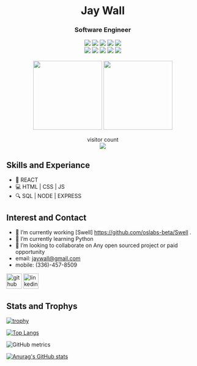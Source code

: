 
 <h1 align='center'>
 Jay Wall
 </h1>
 
 <h3 align='center'>
 Software Engineer 
 </h3>
 
<p align='center'>
  <img src="https://img.shields.io/badge/Code-JavaScript-informational?style=flat&logo=JavaScript&color=F7DF1E">
  <img src="https://img.shields.io/badge/Code-React-informational?style=flat&logo=react&color=61DAFB">
  <img src="https://img.shields.io/badge/Code-Node.js-informational?style=flat&logo=Node.js&color=3D883B">
  <img src="https://img.shields.io/badge/Code-HTML5-informational?style=flat&logo=HTML5&color=E34F26">
  <img src="https://img.shields.io/badge/Style-CSS3-informational?style=flat&logo=CSS3&color=1572B6">
  <br>
  <img src="https://img.shields.io/badge/Tool-PostgreSQL-informational?style=flat&logo=PostgreSQL&color=336791">
  <img src="https://img.shields.io/badge/Tool-NPM-informational?style=flat&logo=NPM&color=CB0000">
  <img src="https://img.shields.io/badge/Tool-Yarn-informational?style=flat&logo=Yarn&color=2C8EBB">
  <img src="https://img.shields.io/badge/Tool-Git-informational?style=flat&logo=Git&color=F05032">
  <img src="https://img.shields.io/badge/Tool-GitHub-informational?style=flat&logo=GitHub&color=181717">
  <br></br>
  <img src="https://capsule-render.vercel.app/api?type=slice&color=gradient&height=90" width="180">
  <img src="https://capsule-render.vercel.app/api?type=slice&color=gradient&height=90&reversal=true" width="180">
   
</p>

<div align="center"> 
  visitor count
  <br>
  <img src="https://profile-counter.glitch.me/Robbins180/count.svg" />
</div>


## Skills and Experiance

- 🤩  REACT
- 💻  HTML | CSS | JS
- 🔍  SQL | NODE | EXPRESS

## Interest and Contact

- 🔭 I’m currently working [Swell] https://github.com/oslabs-beta/Swell . 
- 🌱 I’m currently learning Python 
- 👯 I’m looking to collaborate on Any open sourced project or paid opportunity 
- email: jaywall@gmail.com 
- mobile: (336)-457-8509


[<img src='https://cdn.jsdelivr.net/npm/simple-icons@3.0.1/icons/github.svg' alt='github' height='40'>](https://github.com/hanswand)  [<img src='https://cdn.jsdelivr.net/npm/simple-icons@3.0.1/icons/linkedin.svg' alt='linkedin' height='40'>](https://www.linkedin.com/in/https://www.linkedin.com/in/walljay//)  


## Stats and Trophys

[![trophy](https://github-profile-trophy.vercel.app/?username=hanswand)](https://github.com/ryo-ma/github-profile-trophy)


[![Top Langs](https://github-readme-stats.vercel.app/api/top-langs/?username=hanswand)](https://github.com/anuraghazra/github-readme-stats)


![GitHub metrics](https://metrics.lecoq.io/hanswand)  

[![Anurag's GitHub stats](https://github-readme-stats.vercel.app/api?username=hanswand)](https://github.com/anuraghazra/github-readme-stats)





